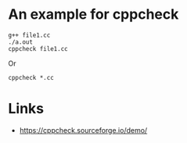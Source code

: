 # An example for cppcheck

```
g++ file1.cc
./a.out
cppcheck file1.cc
```

Or

```
cppcheck *.cc
```

# Links

* https://cppcheck.sourceforge.io/demo/
